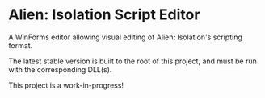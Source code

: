 # Alien: Isolation Script Editor

A WinForms editor allowing visual editing of Alien: Isolation's scripting format.

The latest stable version is built to the root of this project, and must be run with the corresponding DLL(s).

This project is a work-in-progress!